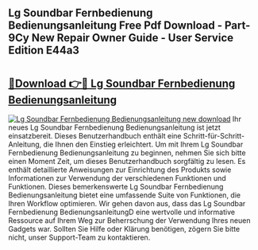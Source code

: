 ## Lg Soundbar Fernbedienung Bedienungsanleitung Free Pdf Download - Part-9Cy New Repair Owner Guide - User Service Edition E44a3

# <h2><a href="http://df5msq.blite.top/?on=Lg+Soundbar+Fernbedienung+Bedienungsanleitung">🔗Download 👉🔴 Lg Soundbar Fernbedienung Bedienungsanleitung</a></h2>

[![Lg Soundbar Fernbedienung Bedienungsanleitung new download](https://i.imgur.com/lujVjoI.png)](http://df5msq.blite.top/?on=Lg+Soundbar+Fernbedienung+Bedienungsanleitung)
Ihr neues Lg Soundbar Fernbedienung Bedienungsanleitung ist jetzt einsatzbereit. Dieses Benutzerhandbuch enthält eine Schritt-für-Schritt-Anleitung, die Ihnen den Einstieg erleichtert. Um mit Ihrem Lg Soundbar Fernbedienung Bedienungsanleitung zu beginnen, nehmen Sie sich bitte einen Moment Zeit, um dieses Benutzerhandbuch sorgfältig zu lesen. Es enthält detaillierte Anweisungen zur Einrichtung des Produkts sowie Informationen zur Verwendung der verschiedenen Funktionen und Funktionen. Dieses bemerkenswerte Lg Soundbar Fernbedienung Bedienungsanleitung bietet eine umfassende Suite von Funktionen, die Ihren Workflow optimieren. Wir gehen davon aus, dass das Lg Soundbar Fernbedienung BedienungsanleitungD eine wertvolle und informative Ressource auf Ihrem Weg zur Beherrschung der Verwendung Ihres neuen Gadgets war. Sollten Sie Hilfe oder Klärung benötigen, zögern Sie bitte nicht, unser Support-Team zu kontaktieren.

